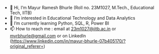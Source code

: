 - 👋 Hi, I’m Mayur Ramesh Bhurle (Roll no. 23M1027, M.Tech., Educational Tech, IITB)
- 👀 I’m interested in Educational Technology and Data Analytics
- 🌱 I’m currently learning Python, SQL, R, Power BI
- 📫 How to reach me : email at 23m1027@iitb.ac.in or myrbhurle@gmail.com or on LinkedIn (https://www.linkedin.com/in/mayur-bhurle-07b405170/?original_referer=)


<!---
MayurBhurle/MayurBhurle is a ✨ special ✨ repository because its `README.md` (this file) appears on your GitHub profile.
You can click the Preview link to take a look at your changes.
--->
